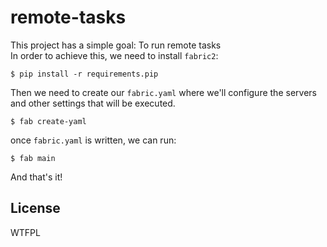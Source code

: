 # remote-tasks

This project has a simple goal: To run remote tasks  
In order to achieve this, we need to install `fabric2`:

```
$ pip install -r requirements.pip
```

Then we need to create our `fabric.yaml` where we'll configure the servers and other settings that will be executed.

```
$ fab create-yaml
```

once `fabric.yaml` is written, we can run:

```
$ fab main
```


And that's it!

## License

WTFPL
